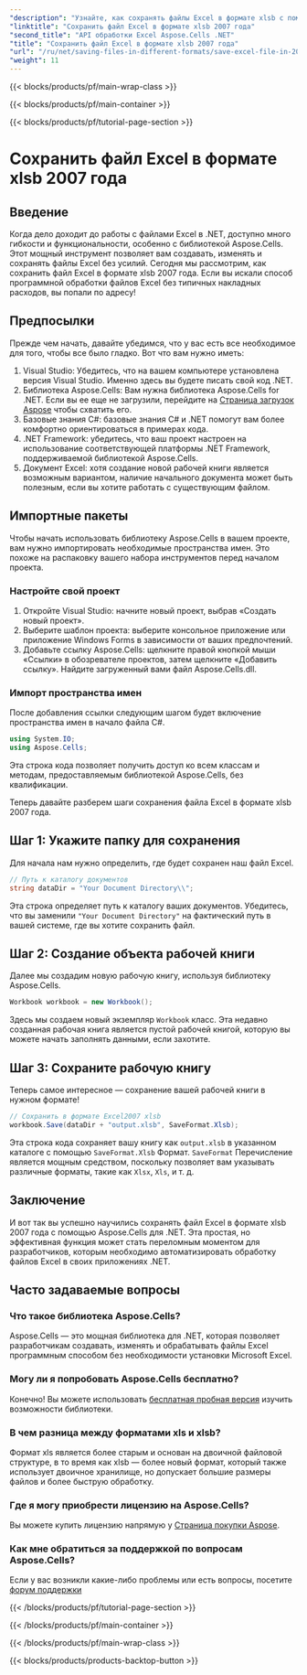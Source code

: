 ```yaml
---
"description": "Узнайте, как сохранять файлы Excel в формате xlsb с помощью Aspose.Cells для .NET! Пошаговое руководство с практическими примерами ждет вас."
"linktitle": "Сохранить файл Excel в формате xlsb 2007 года"
"second_title": "API обработки Excel Aspose.Cells .NET"
"title": "Сохранить файл Excel в формате xlsb 2007 года"
"url": "/ru/net/saving-files-in-different-formats/save-excel-file-in-2007-xlsb-format/"
"weight": 11
---
```


{{< blocks/products/pf/main-wrap-class >}}

{{< blocks/products/pf/main-container >}}

{{< blocks/products/pf/tutorial-page-section >}}

# Сохранить файл Excel в формате xlsb 2007 года

## Введение
Когда дело доходит до работы с файлами Excel в .NET, доступно много гибкости и функциональности, особенно с библиотекой Aspose.Cells. Этот мощный инструмент позволяет вам создавать, изменять и сохранять файлы Excel без усилий. Сегодня мы рассмотрим, как сохранить файл Excel в формате xlsb 2007 года. Если вы искали способ программной обработки файлов Excel без типичных накладных расходов, вы попали по адресу! 
## Предпосылки
Прежде чем начать, давайте убедимся, что у вас есть все необходимое для того, чтобы все было гладко. Вот что вам нужно иметь:
1. Visual Studio: Убедитесь, что на вашем компьютере установлена версия Visual Studio. Именно здесь вы будете писать свой код .NET. 
2. Библиотека Aspose.Cells: Вам нужна библиотека Aspose.Cells for .NET. Если вы ее еще не загрузили, перейдите на [Страница загрузок Aspose](https://releases.aspose.com/cells/net/) чтобы схватить его. 
3. Базовые знания C#: базовые знания C# и .NET помогут вам более комфортно ориентироваться в примерах кода.
4. .NET Framework: убедитесь, что ваш проект настроен на использование соответствующей платформы .NET Framework, поддерживаемой библиотекой Aspose.Cells.
5. Документ Excel: хотя создание новой рабочей книги является возможным вариантом, наличие начального документа может быть полезным, если вы хотите работать с существующим файлом.
## Импортные пакеты
Чтобы начать использовать библиотеку Aspose.Cells в вашем проекте, вам нужно импортировать необходимые пространства имен. Это похоже на распаковку вашего набора инструментов перед началом проекта.
### Настройте свой проект
1. Откройте Visual Studio: начните новый проект, выбрав «Создать новый проект». 
2. Выберите шаблон проекта: выберите консольное приложение или приложение Windows Forms в зависимости от ваших предпочтений.
3. Добавьте ссылку Aspose.Cells: щелкните правой кнопкой мыши «Ссылки» в обозревателе проектов, затем щелкните «Добавить ссылку». Найдите загруженный вами файл Aspose.Cells.dll.
### Импорт пространства имен
После добавления ссылки следующим шагом будет включение пространства имен в начало файла C#.
```csharp
using System.IO;
using Aspose.Cells;
```
Эта строка кода позволяет получить доступ ко всем классам и методам, предоставляемым библиотекой Aspose.Cells, без квалификации.

Теперь давайте разберем шаги сохранения файла Excel в формате xlsb 2007 года.
## Шаг 1: Укажите папку для сохранения
Для начала нам нужно определить, где будет сохранен наш файл Excel.

```csharp
// Путь к каталогу документов
string dataDir = "Your Document Directory\\";
```
Эта строка определяет путь к каталогу ваших документов. Убедитесь, что вы заменили `"Your Document Directory"` на фактический путь в вашей системе, где вы хотите сохранить файл.
## Шаг 2: Создание объекта рабочей книги
Далее мы создадим новую рабочую книгу, используя библиотеку Aspose.Cells.

```csharp
Workbook workbook = new Workbook();
```
Здесь мы создаем новый экземпляр `Workbook` класс. Эта недавно созданная рабочая книга является пустой рабочей книгой, которую вы можете начать заполнять данными, если захотите.
## Шаг 3: Сохраните рабочую книгу
Теперь самое интересное — сохранение вашей рабочей книги в нужном формате!
```csharp
// Сохранить в формате Excel2007 xlsb
workbook.Save(dataDir + "output.xlsb", SaveFormat.Xlsb);
```
Эта строка кода сохраняет вашу книгу как `output.xlsb` в указанном каталоге с помощью `SaveFormat.Xlsb` Формат. `SaveFormat` Перечисление является мощным средством, поскольку позволяет вам указывать различные форматы, такие как `Xlsx`, `Xls`, и т. д.
## Заключение
И вот так вы успешно научились сохранять файл Excel в формате xlsb 2007 года с помощью Aspose.Cells для .NET. Эта простая, но эффективная функция может стать переломным моментом для разработчиков, которым необходимо автоматизировать обработку файлов Excel в своих приложениях .NET.

## Часто задаваемые вопросы
### Что такое библиотека Aspose.Cells?
Aspose.Cells — это мощная библиотека для .NET, которая позволяет разработчикам создавать, изменять и обрабатывать файлы Excel программным способом без необходимости установки Microsoft Excel.
### Могу ли я попробовать Aspose.Cells бесплатно?
Конечно! Вы можете использовать [бесплатная пробная версия](https://releases.aspose.com/) изучить возможности библиотеки.
### В чем разница между форматами xls и xlsb?
Формат xls является более старым и основан на двоичной файловой структуре, в то время как xlsb — более новый формат, который также использует двоичное хранилище, но допускает большие размеры файлов и более быструю обработку.
### Где я могу приобрести лицензию на Aspose.Cells?
Вы можете купить лицензию напрямую у [Страница покупки Aspose](https://purchase.aspose.com/buy).
### Как мне обратиться за поддержкой по вопросам Aspose.Cells?
Если у вас возникли какие-либо проблемы или есть вопросы, посетите [форум поддержки](https://forum.aspose.com/c/cells/9)

{{< /blocks/products/pf/tutorial-page-section >}}

{{< /blocks/products/pf/main-container >}}

{{< /blocks/products/pf/main-wrap-class >}}

{{< blocks/products/products-backtop-button >}}
